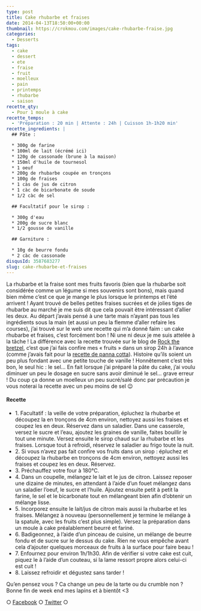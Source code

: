 ```yaml
---
type: post
title: Cake rhubarbe et fraises
date: 2014-04-13T18:50:00+00:00
thumbnail: https://crokmou.com/images/cake-rhubarbe-fraise.jpg
categories:
  - Desserts
tags:
  - cake
  - dessert
  - ete
  - fraise
  - fruit
  - moelleux
  - pain
  - printemps
  - rhubarbe
  - saison
recette_qty:
  - Pour 1 moule à cake
recette_temps:
  - 'Préparation : 20 min | Attente : 24h | Cuisson 1h-1h20 min'
recette_ingredients: |
  ## Pâte :

  * 300g de farine
  * 100ml de lait (écrémé ici)
  * 120g de cassonade (brune à la maison)
  * 150ml d'huile de tournesol
  * 1 oeuf
  * 200g de rhubarbe coupée en tronçons
  * 100g de fraises
  * 1 càs de jus de citron
  * 1 càc de bicarbonate de soude
  * 1/2 càc de sel

  ## Facultatif pour le sirop :

  * 300g d'eau
  * 200g de sucre blanc
  * 1/2 gousse de vanille

  ## Garniture :

  * 10g de beurre fondu
  * 2 càc de cassonade
disqusId: 3587683277
slug: cake-rhubarbe-et-fraises
---
```


La rhubarbe et la fraise sont mes fruits favoris (bien que la rhubarbe soit considérée comme un légume si mes souvenirs sont bons), mais quand bien même c’est ce que je mange le plus lorsque le printemps et l’été arrivent ! Ayant trouvé de belles petites fraises sucrées et de jolies tiges de rhubarbe au marché je me suis dit que cela pouvait être intéressant d’allier les deux. Au départ j’avais pensé à une tarte mais n’ayant pas tous les ingrédients sous la main (et aussi un peu la flemme d’aller refaire les courses), j’ai trouvé sur le web une recette qui m’a donné faim : un cake rhubarbe et fraises, c’est forcément bon ! Ni une ni deux je me suis attelée à la tâche ! La différence avec la recette trouvée sur le blog de [Rock the bretzel](http://rockthebretzel.com/pain-a-la-rhubarbe-et-a-la-fraise-glacage-a-la-cannelle/), c’est que j’ai fais confire mes « fruits » dans un sirop 24h à l’avance (comme j’avais fait pour la [recette de panna cotta](http://www.crokmou.com/panna-cotta-vegan-a-la-vanille-et-sa-gelee-de-rhubarbe-vegan-vanilla-panna-cotta-with-rhubarb-jelly/ "Panna cotta vegan à la vanille et sa gelée de rhubarbe {Vegan vanilla panna cotta with rhubarb jelly}")). Histoire qu’ils soient un peu plus fondant avec une petite touche de vanille ! Honnêtement c’est très bon, le seul hic : le sel… En fait lorsque j’ai préparé la pâte du cake, j’ai voulu diminuer un peu le dosage en sucre sans avoir diminué le sel… grave erreur ! Du coup ça donne un moelleux un peu sucré/salé donc par précaution je vous noterai la recette avec un peu moins de sel 😉

#### Recette

* 1\. Facultatif : la veille de votre préparation, épluchez la rhubarbe et découpez la en tronçons de 4cm environ, nettoyez aussi les fraises et coupez les en deux. Réservez dans un saladier. Dans une casserole, versez le sucre et l’eau, ajoutez les graines de vanille, faites bouillir le tout une minute. Versez ensuite le sirop chaud sur la rhubarbe et les fraises. Lorsque tout à refroidi, réservez le saladier au frigo toute la nuit.
* 2\. Si vous n’avez pas fait confire vos fruits dans un sirop : épluchez et découpez la rhubarbe en tronçons de 4cm environ, nettoyez aussi les fraises et coupez les en deux. Réservez.
* 3\. Préchauffez votre four à 180°C.
* 4\. Dans un coupelle, mélangez le lait et le jus de citron. Laissez reposer une dizaine de minutes, en attendant à l’aide d’un fouet mélangez dans un saladier l’oeuf, le sucre et l’huile. Ajoutez ensuite petit à petit la farine, le sel et le bicarbonate tout en mélangeant bien afin d’obtenir un mélange lisse.
* 5\. Incorporez ensuite le lait/jus de citron mais aussi la rhubarbe et les fraises. Mélangez à nouveau (personnellement je termine le mélange à la spatule, avec les fruits c’est plus simple). Versez la préparation dans un moule à cake préalablement beurré et fariné.
* 6\. Badigeonnez, à l’aide d’un pinceau de cuisine, un mélange de beurre fondu et de sucre sur le dessus du cake. Rien ne vous empêche avant cela d’ajouter quelques morceaux de fruits à la surface pour faire beau !
* 7\. Enfournez pour environ 1h/1h30\. Afin de vérifier si votre cake est cuit, piquez le à l’aide d’un couteau, si la lame ressort propre alors celui-ci est cuit !
* 8\. Laissez refroidir et dégustez sans tarder !

Qu’en pensez vous ? Ca change un peu de la tarte ou du crumble non ? Bonne fin de week end mes lapins et à bientôt <3

○ [Facebook](https://www.facebook.com/crokmou.blog) ○ [Twitter](https://twitter.com/Crokmou) ○